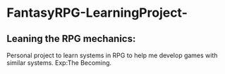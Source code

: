 # FantasyRPG-LearningProject-


## Leaning the RPG mechanics:


Personal project to learn systems in RPG to help me develop games with similar systems.
Exp:The Becoming.

